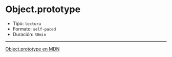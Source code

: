 # Object.prototype

- Tipo: `lectura`
- Formato: `self-paced`
- Duración: `30min`

***

[Object.prototype en MDN](https://developer.mozilla.org/en-US/docs/Web/JavaScript/Reference/Global_Objects/Object/prototype)
